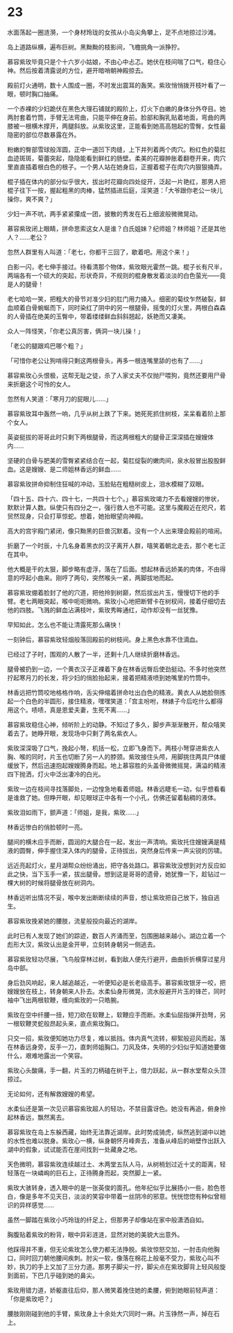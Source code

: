 # 23

水面荡起一圈涟漪，一个身材玲珑的女孩从小岛尖角攀上，足不点地掠过沙滩。

岛上道路纵横，遍布巨树。黑黝黝的枝影间，飞檐挑角一派狰狞。

慕容紫玫毕竟只是个十六岁小姑娘，不由心中忐忑。她伏在枝间喘了口气，稳住心神。然后按着清露说的方位，避开暗哨朝神殿掠去。

殿前灯火通明，数十人围成一圈，不时发出震耳的轰笑。紫玫悄悄拨开枝叶看了一眼，顿时胸口抽痛。

一个赤裸的少妇跪伏在黑色大理石铺就的殿阶上，灯火下白嫩的身体分外夺目。她两肘套着竹筒，手臂无法弯曲，只能平伸在身前。脸部和胸乳贴着地面，弯曲的两膝被一根横木撑开，两腿斜放。从紫玫这里，正能看到她高高翘起的雪臀，女性最隐密的部位尽数暴露在外。

粉嫩的臀部雪球般浑圆，正中一道凹下肉缝，上下并列着两个肉穴。粉红色的菊肛血迹斑斑，菊蕾突起，隐隐能看到鲜红的肠壁。柔美的花瓣肿胀着翻卷开来，肉穴里直直插着根白色的根子。一个男人站在她身后，正握着棍子在肉穴内狠狠捅弄。

棍子插在体内的部分似乎很大，拔出时花瓣向四处绽开，泛起一片艳红，那男人把棍子往下一按，握起粗黑的肉棒，猛然插进后庭，淫笑道：「大爷跟你老公一块儿操你，爽不爽？」

少妇一声不吭，两手紧紧攥成一团，披散的秀发在石上细波般微微晃动。

慕容紫玫闭上眼睛，拼命思索这女人是谁？白氏姐妹？纪师姐？林师姐？还是其他人？……老公？

忽然人群里有人叫道：「老七，你都干三回了，歇着吧。用这个来！」

白影一闪，老七伸手接过。待看清那个物体，紫玫眼光霍然一跳。棍子长有尺半，两端各有一个硕大的突起，形状奇异，不规则的棍身散发着淡淡的白色萤光——竟是人的腿骨！

老七哈哈一笑，把粗大的骨节对准少妇的肛门用力捅入。细密的菊纹乍然破裂，鲜血顺着白骨蜿蜒而下，同时染红了阴中的另一根腿骨。摇曳的灯火里，两根白森森的人骨插在绝美的玉臀中，带着缕缕鲜血斜斜翘起，妖艳而又凄美。

众人一阵怪笑，「你老公真厉害，俩洞一块儿操！」

「老公的腿跟鸡巴哪个粗？」

「可惜你老公让狗啃得只剩这两根骨头，再多一根连嘴里舔的也有了……」

慕容紫玫心头恨极，这帮无耻之徒，杀了人家丈夫不仅抛尸喂狗，竟然还要用尸骨来折磨这个可怜的女人。

忽然有人笑道：「寒月刀的屁眼儿……」

慕容紫玫耳中轰然一响，几乎从树上跌了下来。她死死抓住树枝，呆呆看着阶上那个女人。

英姿挺拔的哥哥此时只剩下两根腿骨，而这两根粗大的腿骨正深深插在嫂嫂体内……

坚硬的白骨与肥美的雪臀紧紧结合在一起，菊肛绽裂的嫩肉间，泉水般冒出股股鲜血。这是嫂嫂、是二师姐林香远的鲜血……

慕容紫玫拼命抑制住狂喊的冲动，玉脸贴在粗糙树皮上，泪水模糊了双眼。

「四十五、四十六、四十七，一共四十七个。」慕容紫玫竭力不去看嫂嫂的惨状，默默计算人数。纵使只有四分之一，强行救人也不可能。这里与魔殿近在咫尺，若贸然现身，只会打草惊蛇。想着，她抬眼望向神殿。

高大的宫宇殿门紧闭，像只黝黑的巨兽沉默着。没有一个人出来理会殿前的喧闹。

折磨了一个时辰，十几名身着黑衣的汉子离开人群，嘻笑着朝北走去，那个老七正在其中。

他大概是干的太狠，脚步略有虚浮，落在了后面。想起林香远娇美的肉体，不由得意的哼起小曲来。刚哼了两句，突然喉头一紧，两脚拔地而起。

慕容紫玫绷着脸封了他的穴道，把他拎到树巅，然后拔出片玉，慢慢切下他的手臂。老七两眼突起，喉中呃呃微响。紫玫小心地把断臂卡在树杈间，接着仔细切去他的四肢。飞溅的鲜血沾满枝叶，紫玫秀眸通红，动作却没有一丝犹豫。

早知如此，怎么也不能让清露死那么痛快！

一刻钟后，慕容紫玫轻烟般落回殿前的树枝间。身上黑色水靠不住滴血。

已经过了子时，围观的人散了一半，还剩十几人继续折磨林香远。

腿骨被扔到一边，一个黄衣汉子正裸着下身在林香远臀后使劲挺动。不多时他突然拧起寒月刀的长发，将少妇的俏脸抬起来，接着把精液喷到她嘴里的竹筒中。

林香远把竹筒咬地格格作响，舌尖伸缩着拼命吐出白色的精液。黄衣人从她脸侧拣起一个白色的半圆形，接住精液，嘿嘿笑道：「宫主吩咐，林婊子今后吃什么都得用这个。啧啧，真是恩爱夫妻，生死不离……」

慕容紫玫稳住心神，倾听阶上的动静。不知过了多久，脚步声渐渐散开，帮众嘻笑着去了。她睁开眼，发现场中只剩了两名紫衣人。

紫玫深深吸了口气，挽起小弩，机括一松，立即飞身而下。两枝小弩穿进紫衣人胸、喉的同时，片玉也切断了另一人的脖颈。紫玫接住头颅，用脚挑住两具尸体缓缓放下，然后迅速抱起嫂嫂腾身而起。地上慕容胜的头盖骨微微摇晃，满溢的精液四下抛洒，灯火中泛出凄冷的白光。

紫玫一边在枝间寻找落脚处，一边惶急地看着师姐。林香远睫毛一动，似乎想看看是谁救了她。但睁开眼，却见眼球正中各有一个小孔，仿佛还留着黏稠的液体。

紫玫泪如雨下，颤声道：「师姐，是我，紫玫……」

林香远惨白的俏脸顿时一亮。

腿间的横木应手而断，圆润的大腿合在一起，发出一声清响。紫玫托住嫂嫂满是精液的圆臀，伸手握住深入体内的腿骨，正待拔出，突然身后传来一声尖锐的厉啸。

远近亮起灯火，星月湖帮众纷纷涌出，把守各处路口。慕容紫玫没想到对方反应如此之快，当下玉手一紧，拔出腿骨。想到这是哥哥的遗骨，她犹豫一下，趁钻过一棵大树的时候将腿骨放在树洞内。

林香远听出情况不妥，喉中发出断断续续的声音，想让紫玫把自己放下，独自逃生。

慕容紫玫挽紧她的腰肢，流星般投向最近的湖岸。

此时已有人发现了她们的踪迹，数百人齐涌而至，包围圈越来越小。湖边立着一个彪形大汉，紫玫认出是金开甲，立刻转身朝另一侧逃去。

慕容紫玫轻功尽展，飞鸟般穿林过树，看到敌人便先行避开，曲曲折折横穿过星月岛中部。

身后劲风响起，来人越追越近，一听便知必是长老级高手。慕容紫玫银牙一咬，把嫂嫂放在枝上，转身朝来人扑去。水柔仙身形微晃，流水般避开片玉的锋芒，同时袖中飞出两根软鞭，缠向紫玫的一只皓腕。

紫玫在空中纤腰一扭，短刀砍在软鞭上，软鞭应手而断。水柔仙屈指弹开劲弩，另一根软鞭灵蛇般昂起头来，直点紫玫胸口。

只交一招，紫玫便知她功力尽复，难以抵挡。体内真气流转，柳絮般迎风而起，落在林香远身旁，反手一刀，直刺师姐胸口。刀风及体，失明的少妇似乎知道她要做什么，艰难地露出一个笑容。

紫玫心头酸痛，手一翻，片玉的刀柄磕在树干上，借力跃起，从一群水堂帮众头顶掠过。

无论如何，还有解救嫂嫂的希望。

水柔仙还是第一次见识慕容紫玫超人的轻功，不禁目露讶色。她没有再追，俯身拎起林香远，飘然离去。

慕容紫玫在岛上东躲西藏，始终无法靠近湖岸。此时势成骑虎，纵然逃到湖中以她的水性也难以脱身。紫玫心一横，纵身朝怀月峰奔去，准备从峰后的峭壁作出跃入湖中的假象，试试能否在崖间找到一处藏身之地。

天色微明，慕容紫玫连续越过土、木两堂五队人马，从树梢划过近十丈的距离，轻轻落在一块嶙峋的巨石上，正待腾身而起，突然脚上一紧。

紫玫大骇转身，透入眼中的是一张英俊的面孔。他年纪似乎比展扬小一些，脸色苍白，像是多年不见天日，淡淡的笑容中带着一丝阴冷的邪意。恍恍惚惚有种似曾相识的异样感觉……

虽然一脚踏在紫玫小巧玲珑的纤足上，但那男子却像站在家中般潇洒自如。

胸腹贴着紫玫的粉背，眼中异彩涟涟，显然对她的美貌大出意外。

他踩得并不重，但无论紫玫怎么使力都无法挣脱。紫玫惊怒交加，一肘击向他胸口，同时回刀朝他腰间疾刺。肘尖一软，像落在棉花上般毫不受力，紫玫心叫不妙，执刀的手上又加了三分力道。那男子脚尖一拧，脚尖点在紫玫脚背上轻风般旋到面前，下巴几乎碰到她的鼻尖。

紫玫用错力道，娇躯直往后仰，那人微笑着挽住她的柔腰，俯到她眼前轻声道：「你是紫玫吧？」

腰肢刚刚碰到他的手臂，紫玫身上十余处大穴同时一麻。片玉铮然一声，掉在石上。
